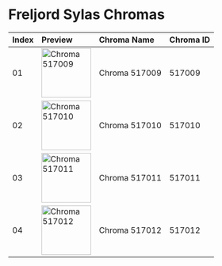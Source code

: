 # Freljord Sylas Chromas

| Index | Preview | Chroma Name | Chroma ID |
|:---|:---|:---|:---|
| 01 | <img src='https://raw.communitydragon.org/latest/plugins/rcp-be-lol-game-data/global/default/v1/champion-chroma-images/517/517009.png' alt='Chroma 517009' width='100'> | Chroma 517009 | 517009 |
| 02 | <img src='https://raw.communitydragon.org/latest/plugins/rcp-be-lol-game-data/global/default/v1/champion-chroma-images/517/517010.png' alt='Chroma 517010' width='100'> | Chroma 517010 | 517010 |
| 03 | <img src='https://raw.communitydragon.org/latest/plugins/rcp-be-lol-game-data/global/default/v1/champion-chroma-images/517/517011.png' alt='Chroma 517011' width='100'> | Chroma 517011 | 517011 |
| 04 | <img src='https://raw.communitydragon.org/latest/plugins/rcp-be-lol-game-data/global/default/v1/champion-chroma-images/517/517012.png' alt='Chroma 517012' width='100'> | Chroma 517012 | 517012 |
